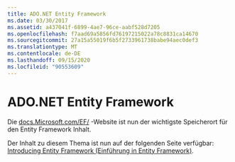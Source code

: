 ```yaml
---
title: ADO.NET Entity Framework
ms.date: 03/30/2017
ms.assetid: a437041f-6899-4ae7-96ce-aabf528d7205
ms.openlocfilehash: f7aad69a5856fd76197215022a78c8831ca14670
ms.sourcegitcommit: 27a15a55019f6b5f2733961738babe94aec0def3
ms.translationtype: MT
ms.contentlocale: de-DE
ms.lasthandoff: 09/15/2020
ms.locfileid: "90553609"
---
```

# <a name="adonet-entity-framework"></a>ADO.NET Entity Framework
Die [docs.Microsoft.com/EF/](/ef/) -Website ist nun der wichtigste Speicherort für den Entity Framework Inhalt.  
  
 Der Inhalt zu diesem Thema ist nun auf der folgenden Seite verfügbar: [Introducing Entity Framework (Einführung in Entity Framework)](/ef/ef6/get-started).
